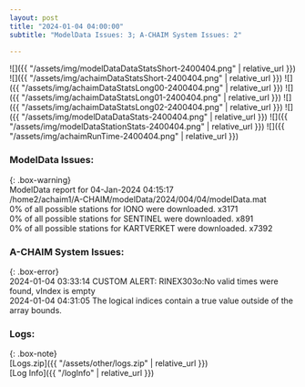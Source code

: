 ```yaml
---
layout: post
title: "2024-01-04 04:00:00"
subtitle: "ModelData Issues: 3; A-CHAIM System Issues: 2"

---
```


![]({{ "/assets/img/modelDataDataStatsShort-2400404.png" | relative_url }})
![]({{ "/assets/img/achaimDataStatsShort-2400404.png" | relative_url }})
![]({{ "/assets/img/achaimDataStatsLong00-2400404.png" | relative_url }})
![]({{ "/assets/img/achaimDataStatsLong01-2400404.png" | relative_url }})
![]({{ "/assets/img/achaimDataStatsLong02-2400404.png" | relative_url }})
![]({{ "/assets/img/modelDataDataStats-2400404.png" | relative_url }})
![]({{ "/assets/img/modelDataStationStats-2400404.png" | relative_url }})
![]({{ "/assets/img/achaimRunTime-2400404.png" | relative_url }})


### ModelData Issues:  
  
{: .box-warning}  
 ModelData report for 04-Jan-2024 04:15:17   
 /home2/achaim1/A-CHAIM/modelData/2024/004/04/modelData.mat   
 0% of all possible stations for IONO were downloaded. x3171   
 0% of all possible stations for SENTINEL were downloaded. x891   
 0% of all possible stations for KARTVERKET were downloaded. x7392   
  
### A-CHAIM System Issues:  
  
{: .box-error}  
2024-01-04 03:33:14 CUSTOM ALERT: RINEX303o:No valid times were found, vIndex is empty  
2024-01-04 04:31:05 The logical indices contain a true value outside of the array bounds.  

### Logs:  
  
{: .box-note}  
[Logs.zip]({{ "/assets/other/logs.zip" | relative_url }})  
[Log Info]({{ "/logInfo" | relative_url }})  
